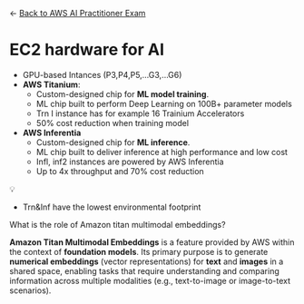 ← [Back to AWS AI Practitioner Exam](../AWS%20AI%20Practitioner%20Exam.md)

# EC2 hardware for AI

- GPU-based Intances (P3,P4,P5,…G3,…G6)
- **AWS Titanium**:
    - Custom-designed chip for **ML model training**.
    - ML chip built to perform Deep Learning on 100B+ parameter models
    - Trn I instance has for example 16 Trainium Accelerators
    - 50% cost reduction when training model
- **AWS Inferentia**
    - Custom-designed chip for **ML inference**.
    - ML chip built to deliver inference at high performance and low cost
    - Infl, inf2 instances are powered by AWS Inferentia
    - Up to 4x throughput and 70% cost reduction

<aside>
💡

- Trn&Inf have the lowest environmental footprint
</aside>

What is the role of Amazon titan multimodal embeddings?

**Amazon Titan Multimodal Embeddings** is a feature provided by AWS within the context of **foundation models**. Its primary purpose is to generate **numerical embeddings** (vector representations) for **text** and **images** in a shared space, enabling tasks that require understanding and comparing information across multiple modalities (e.g., text-to-image or image-to-text scenarios).